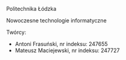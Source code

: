 Politechnika Łódzka

Nowoczesne technologie informatyczne

Twórcy:
- Antoni Frasuński, nr indeksu: 247655
- Mateusz Maciejewski, nr indeksu: 247727
